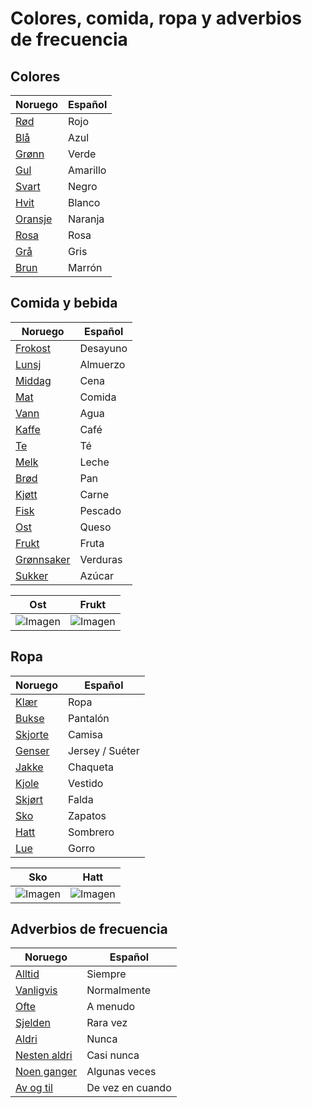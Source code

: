 # Colores, comida, ropa y adverbios de frecuencia

## Colores

| Noruego   | Español   |
|-----------|-----------|
| [Rød](https://forvo.com/word/rød/)     | Rojo      |
| [Blå](https://forvo.com/word/blå/)     | Azul      |
| [Grønn](https://forvo.com/word/grønn/)   | Verde     |
| [Gul](https://forvo.com/word/gul/)     | Amarillo  |
| [Svart](https://forvo.com/word/svart/)   | Negro     |
| [Hvit](https://forvo.com/word/hvit/)    | Blanco    |
| [Oransje](https://forvo.com/word/oransje/) | Naranja   |
| [Rosa](https://forvo.com/word/rosa/)    | Rosa      |
| [Grå](https://forvo.com/word/grå/)     | Gris      |
| [Brun](https://forvo.com/word/brun/)    | Marrón    |

## Comida y bebida

| Noruego     | Español     |
|-------------|-------------|
| [Frokost](https://forvo.com/word/frokost/)     | Desayuno    |
| [Lunsj](https://forvo.com/word/lunsj/)       | Almuerzo    |
| [Middag](https://forvo.com/word/middag/)      | Cena        |
| [Mat](https://forvo.com/word/mat/)         | Comida      |
| [Vann](https://forvo.com/word/vann/)        | Agua        |
| [Kaffe](https://forvo.com/word/kaffe/)       | Café        |
| [Te](https://forvo.com/word/te/)          | Té          |
| [Melk](https://forvo.com/word/melk/)        | Leche       |
| [Brød](https://forvo.com/word/brød/)        | Pan         |
| [Kjøtt](https://forvo.com/word/kjøtt/)       | Carne       |
| [Fisk](https://forvo.com/word/fisk/)        | Pescado     |
| [Ost](https://forvo.com/word/ost/)          | Queso       |
| [Frukt](https://forvo.com/word/frukt/)       | Fruta       |
| [Grønnsaker](https://forvo.com/word/grønnsaker/)  | Verduras    |
| [Sukker](https://forvo.com/word/sukker/)      | Azúcar      |

| Ost                    | Frukt                     |
|----------------------------------|----------------------------------|
| ![Imagen](https://i.postimg.cc/qq14pgsY/close-up-delicious-fresh-cheese.jpg)   | ![Imagen](https://i.postimg.cc/m2rT8NRG/front-view-fruit-composition-strawberries-grapes-raspberries-tangerines-inside-tray-dark-space.jpg)   |

## Ropa

| Noruego     | Español         |
|-------------|-----------------|
| [Klær](https://forvo.com/word/kl%C3%A6r/)        | Ropa            |
| [Bukse](https://forvo.com/word/bukse/)       | Pantalón        |
| [Skjorte](https://forvo.com/word/skjorte/)     | Camisa          |
| [Genser](https://forvo.com/word/genser/)      | Jersey / Suéter |
| [Jakke](https://forvo.com/word/jakke/)       | Chaqueta        |
| [Kjole](https://forvo.com/word/kjole/)       | Vestido         |
| [Skjørt](https://forvo.com/word/skj%C3%B8rt/)      | Falda           |
| [Sko](https://forvo.com/word/sko/)         | Zapatos         |
| [Hatt](https://forvo.com/word/hatt/)        | Sombrero        |
| [Lue](https://forvo.com/word/lue/)         | Gorro           |

| Sko                    | Hatt                     |
|----------------------------------|----------------------------------|
| ![Imagen](https://i.postimg.cc/4NHSfmQ9/pexels-godisable-jacob-226636-1942880.jpg)   | ![Imagen](https://i.postimg.cc/59XVz9mx/pexels-tirachard-kumtanom-112571-601168.jpg)   |


## Adverbios de frecuencia

| Noruego     | Español       |
|-------------|---------------|
| [Alltid](https://forvo.com/word/alltid/)      | Siempre       |
| [Vanligvis](https://forvo.com/word/vanligvis/)   | Normalmente   |
| [Ofte](https://forvo.com/word/ofte/)        | A menudo      |
| [Sjelden](https://forvo.com/word/sjelden/)     | Rara vez      |
| [Aldri](https://forvo.com/word/aldri/)       | Nunca         |
| [Nesten aldri](https://forvo.com/word/nesten_aldri/) | Casi nunca    |
| [Noen ganger](https://forvo.com/word/noen_ganger/) | Algunas veces |
| [Av og til](https://forvo.com/word/av_og_til/)   | De vez en cuando |
